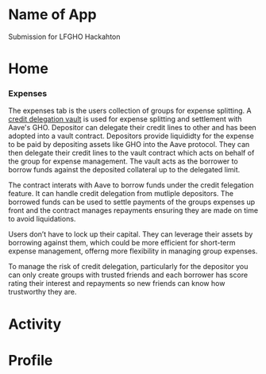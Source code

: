 # Name of App
Submission for LFGHO Hackahton

# Home
### Expenses
The expenses tab is the users collection of groups for expense splitting. A [credit delegation vault](https://github.com/nkoorty/lfgho/blob/main/LFGHO-Web/contracts/ExpensesVault.sol) is used for expense splitting and settlement with Aave's GHO. Depositor can delegate their credit lines to other and has been adopted into a vault contract. Depositors provide liquididty for the expense to be paid by depositing assets like GHO into the Aave protocol. They can then delegate their credit lines to the vault contract which acts on behalf of the group for expense management. The vault acts as the borrower to borrow funds against the deposited collateral up to the delegated limit. 

The contract interats with Aave to borrow funds under the credit felegation feature. It can handle credit delegation from mutliple depositors. The borrowed funds can be used to settle payments of the groups expenses up front and the contract manages repayments  ensuring they are made on time to avoid liquidations. 

Users don’t have to lock up their capital. They can leverage their assets by borrowing against them, which could be more efficient for short-term expense management, offerng more flexibility in managing group expenses.

To manage the risk of credit delegation, particularly for the depositor you can only create groups with trusted friends and each borrower has score rating their interest and repayments so new friends can know how trustworthy they are.


# Activity




# Profile
